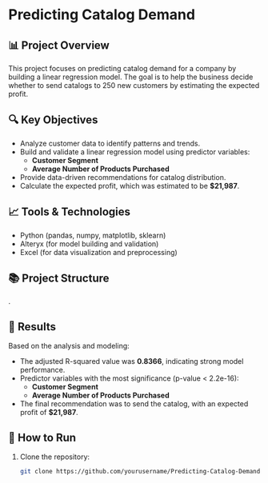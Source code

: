 # Predicting Catalog Demand

## 📊 Project Overview
This project focuses on predicting catalog demand for a company by building a linear regression model. The goal is to help the business decide whether to send catalogs to 250 new customers by estimating the expected profit.

## 🔍 Key Objectives
- Analyze customer data to identify patterns and trends.
- Build and validate a linear regression model using predictor variables:
  - **Customer Segment**  
  - **Average Number of Products Purchased**  
- Provide data-driven recommendations for catalog distribution.
- Calculate the expected profit, which was estimated to be **$21,987**.

## 📈 Tools & Technologies
- Python (pandas, numpy, matplotlib, sklearn)
- Alteryx (for model building and validation)
- Excel (for data visualization and preprocessing)

## 📚 Project Structure
.



## 🚀 Results
Based on the analysis and modeling:
- The adjusted R-squared value was **0.8366**, indicating strong model performance.
- Predictor variables with the most significance (p-value < 2.2e-16):
  - **Customer Segment**
  - **Average Number of Products Purchased**
- The final recommendation was to send the catalog, with an expected profit of **$21,987**.

## 🏁 How to Run
1. Clone the repository:
   ```bash
   git clone https://github.com/yourusername/Predicting-Catalog-Demand.git
